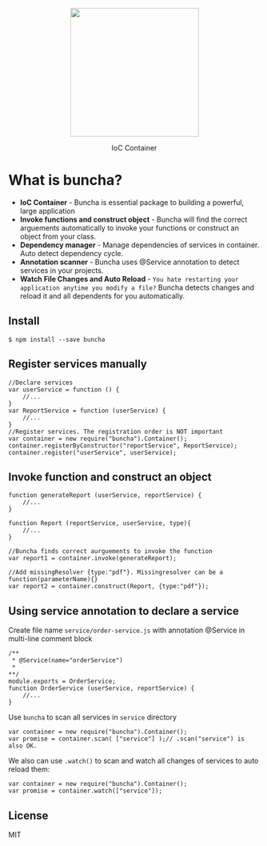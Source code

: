 
<p align="center">
  <a href="http://gulpjs.com">
    <img height="257" src="https://raw.githubusercontent.com/thoqbk/buncha/master/docs/logo.png">
  </a>
  <p align="center">IoC Container</p>
</p>

# What is buncha?
- **IoC Container** - Buncha is essential package to building a powerful, large application
- **Invoke functions and construct object** - Buncha will find the correct arguements automatically to invoke your functions or construct an object from your class.
- **Dependency manager** - Manage dependencies of services in container. Auto detect dependency cycle.
- **Annotation scanner** - Buncha uses @Service annotation to detect services in your projects.
- **Watch File Changes and Auto Reload** - `You hate restarting your application anytime you modify a file?` Buncha detects changes and reload it and all dependents for you automatically.

## Install
```
$ npm install --save buncha
```
## Register services manually
```
//Declare services
var userService = function () {
    //...
}
var ReportService = function (userService) {
    //...
}
//Register services. The registration order is NOT important
var container = new require("buncha").Container();
container.registerByConstructor("reportService", ReportService);
container.register("userService", userService);
```
## Invoke function and construct an object
```
function generateReport (userService, reportService) {
    //...
}

function Report (reportService, userService, type){
    //...
}

//Buncha finds correct aurguements to invoke the function
var report1 = container.invoke(generateReport);

//Add missingResolver {type:"pdf"}. Missingresolver can be a function(parameterName){}
var report2 = container.construct(Report, {type:"pdf"});
```

## Using service annotation to declare a service
Create file name `service/order-service.js` with annotation @Service in multi-line comment block
```
/**
 * @Service(name="orderService")
 *
**/
module.exports = OrderService;
function OrderService (userService, reportService) {
    //...
}
```
Use `buncha` to scan all services in `service` directory
```
var container = new require("buncha").Container();
var promise = container.scan( ["service"] );// .scan("service") is also OK.
```
We also can use `.watch()` to scan and watch all changes of services to auto reload them:
```
var container = new require("buncha").Container();
var promise = container.watch(["service"]);
```

## License
MIT


